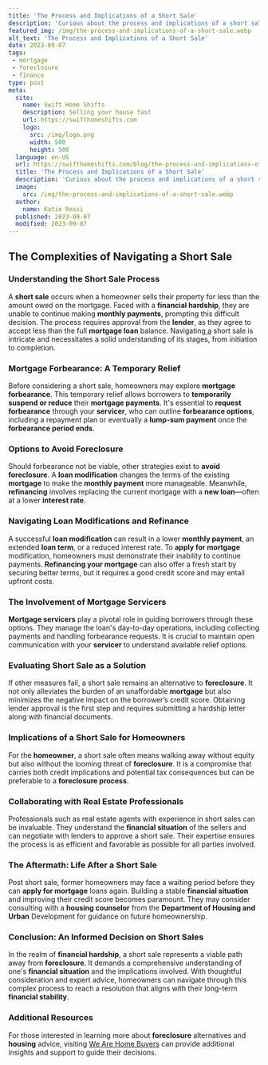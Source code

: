 ```yaml
---
title: 'The Process and Implications of a Short Sale'
description: 'Curious about the process and implications of a short sale? Discover essential insights and practical considerations in this informative article.'
featured_img: /img/the-process-and-implications-of-a-short-sale.webp
alt_text: 'The Process and Implications of a Short Sale'
date: 2023-09-07
tags:
 - mortgage
 - foreclosure
 - finance
type: post
meta:
  site:
    name: Swift Home Shifts
    description: Selling your house fast
    url: https://swifthomeshifts.com
    logo:
      src: /img/logo.png
      width: 500
      height: 500
  language: en-US
  url: https://swifthomeshifts.com/blog/the-process-and-implications-of-a-short-sale
  title: 'The Process and Implications of a Short Sale'
  description: 'Curious about the process and implications of a short sale? Discover essential insights and practical considerations in this informative article.'
  image:
    src: /img/the-process-and-implications-of-a-short-sale.webp
  author:
    name: Katie Rossi
  published: 2023-09-07
  modified: 2023-09-07
---
```



## The Complexities of Navigating a Short Sale

### Understanding the Short Sale Process

A **short sale** occurs when a homeowner sells their property for less than the amount owed on the mortgage. Faced with a **financial hardship**, they are unable to continue making **monthly payments**, prompting this difficult decision. The process requires approval from the **lender**, as they agree to accept less than the full **mortgage loan** balance. Navigating[  a](https://swifthomeshifts.com/blog/credit-counseling-services-guiding-you-through-crisis) short sale is intricate and necessitates a solid understanding of its stages, from initiation to completion.

### Mortgage Forbearance: A Temporary Relief

Before considering a short sale, homeowners may explore **mortgage forbearance**. This temporary relief allows borrowers to **temporarily suspend or reduce** their **mortgage payments**. It's essential to **request forbearance** through your **servicer**, who can outline **forbearance options**, including a repayment plan or eventually a **lump-sum payment** once the **forbearance period ends**.

### Options to Avoid Foreclosure

Should forbearance not be viable, other strategies exist to **avoid foreclosure**. A **loan modification** changes the terms of the existing **mortgage** to make the **monthly payment** more manageable. Meanwhile, **refinancing** involves replacing the current mortgage with a **new loan**—often at a lower **interest rate**.

### Navigating Loan Modifications and Refinance

A successful **loan modification** can result in a lower **monthly payment**, an extended **loan term**, or a reduced interest rate. To **apply for mortgage** modification, homeowners must demonstrate their inability to continue payments. **Refinancing your mortgage** can also offer a fresh start by securing better terms, but it requires a good credit score and may entail upfront costs.

### The Involvement of Mortgage Servicers

**Mortgage servicers** play a pivotal role in guiding borrowers through these options. They manage the loan's day-to-day operations, including collecting payments and handling forbearance requests. It is crucial to maintain open communication with your **servicer** to understand available relief options.

### Evaluating Short Sale as a Solution

If other measures fail, a short sale remains an alternative to **foreclosure**. It not only alleviates the burden of an unaffordable **mortgage** but also minimizes the negative impact on the borrower’s credit score. Obtaining lender approval is the first step and requires submitting a hardship letter along with financial documents.

### Implications of a Short Sale for Homeowners

For the **homeowner**, a short sale often means walking away without equity but also without the looming threat of **foreclosure**. It is a compromise that carries both credit implications and potential tax consequences but can be preferable to a **foreclosure process**.

### Collaborating with Real Estate Professionals

Professionals such as real estate agents with experience in short sales can be invaluable. They understand the **financial situation** of the sellers and can negotiate with lenders to approve a short sale. Their expertise ensures the process is as efficient and favorable as possible for all parties involved.

### The Aftermath: Life After a Short Sale

Post short sale, former homeowners may face a waiting period before they can **apply for mortgage** loans again. Building a stable **financial situation** and improving their credit score becomes paramount. They may consider consulting with a **housing counselor** from the **Department of Housing and Urban** Development for guidance on future homeownership.

### Conclusion: An Informed Decision on Short Sales

In the realm of **financial hardship**, a short sale represents a viable path away from **foreclosure**. It demands a comprehensive understanding of one's **financial situation** and the implications involved. With thoughtful consideration and expert advice, homeowners can navigate through this complex process to reach a resolution that aligns with their long-term **financial stability**.

### Additional Resources

For those interested in learning more about **foreclosure** alternatives and **housing** advice, visiting [We Are Home Buyers](https://www.wearehomebuyers.com/) can provide additional insights and support to guide their decisions.